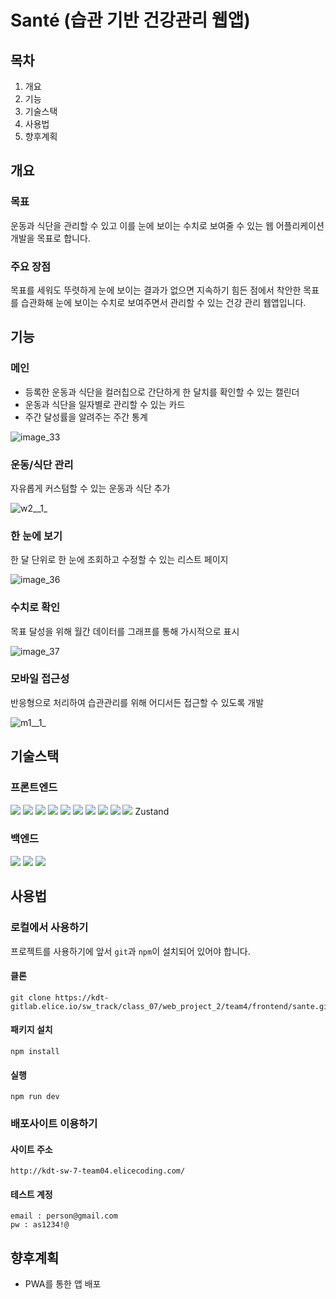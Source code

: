 # Santé (습관 기반 건강관리 웹앱)

## 목차

1. 개요
2. 기능
3. 기술스택
4. 사용법
5. 향후계획

## 개요

### 목표
운동과 식단을 관리할 수 있고 이를 눈에 보이는 수치로 보여줄 수 있는 웹 어플리케이션 개발을 목표로 합니다.

### 주요 장점
목표를 세워도 뚜렷하게 눈에 보이는 결과가 없으면 지속하기 힘든 점에서 착안한 목표를 습관화해 눈에 보이는 수치로 보여주면서 관리할 수 있는 건강 관리 웹앱입니다.

## 기능

### 메인
- 등록한 운동과 식단을 컬러칩으로 간단하게 한 달치를 확인할 수 있는 캘린더
- 운동과 식단을 일자별로 관리할 수 있는 카드
- 주간 달성률을 알려주는 주간 통계

![image_33](/uploads/125580ef677d8b9b5d453675539382c8/image_33.png)
### 운동/식단 관리
자유롭게 커스텀할 수 있는 운동과 식단 추가

![w2__1_](/uploads/bb4a9f8f66803358275f20b50971134c/w2__1_.png)
### 한 눈에 보기
한 달 단위로 한 눈에 조회하고 수정할 수 있는 리스트 페이지

![image_36](/uploads/d6071698a9309a54b62eee0fe3362188/image_36.png)
### 수치로 확인
목표 달성을 위해 월간 데이터를 그래프를 통해 가시적으로 표시

![image_37](/uploads/f405da5e118bc6d2d18c66b43770aa87/image_37.png)
### 모바일 접근성
반응형으로 처리하여 습관관리를 위해 어디서든 접근할 수 있도록 개발

![m1__1_](/uploads/65eee784a047f34c35e50962480b8b95/m1__1_.png)

## 기술스택

### 프론트엔드
<img src="https://img.shields.io/badge/React-61DAFB?style=for-the-badge&logo=React&logoColor=black">
<img src="https://img.shields.io/badge/TypeScript-3178C6?style=for-the-badge&logo=TypeScript&logoColor=white">
<img src="https://img.shields.io/badge/Prettier-F7B93E?style=for-the-badge&logo=Prettier&logoColor=black">
<img src="https://img.shields.io/badge/Axios-5A29E4?style=for-the-badge&logo=Axios&logoColor=white">
<img src="https://img.shields.io/badge/Vite-646CFF?style=for-the-badge&logo=Vite&logoColor=white">
<img src="https://img.shields.io/badge/date-fns-770C56?style=for-the-badge&logo=date-fns&logoColor=white">
<img src="https://img.shields.io/badge/ESLint-4B32C3?style=for-the-badge&logo=EsLint&logoColor=white">
<img src="https://img.shields.io/badge/styled-components-DB7093?style=for-the-badge&logo=styled-components&logoColor=white">
<img src="https://img.shields.io/badge/Figma-F24E1E?style=for-the-badge&logo=Figma&logoColor=white">
<img src="https://img.shields.io/badge/Jira-0052CC?style=for-the-badge&logo=Jira&logoColor=white">
Zustand

### 백엔드
<img src="https://img.shields.io/badge/MongoDB-47A248?style=for-the-badge&logo=MONGODB&logoColor=white">
<img src="https://img.shields.io/badge/Node.js-339933?style=for-the-badge&logo=Node.js&logoColor=white">
<img src="https://img.shields.io/badge/express-000000?style=for-the-badge&logo=express&logoColor=white">


## 사용법

### 로컬에서 사용하기
프로젝트를 사용하기에 앞서 `git`과 `npm`이 설치되어 있어야 합니다.
#### 클론
```
git clone https://kdt-gitlab.elice.io/sw_track/class_07/web_project_2/team4/frontend/sante.git
```
#### 패키지 설치
```
npm install
```
#### 실행
```
npm run dev
```
### 배포사이트 이용하기
#### 사이트 주소
```
http://kdt-sw-7-team04.elicecoding.com/
```
#### 테스트 계정
```
email : person@gmail.com
pw : as1234!@
```

## 향후계획

- PWA를 통한 앱 배포
